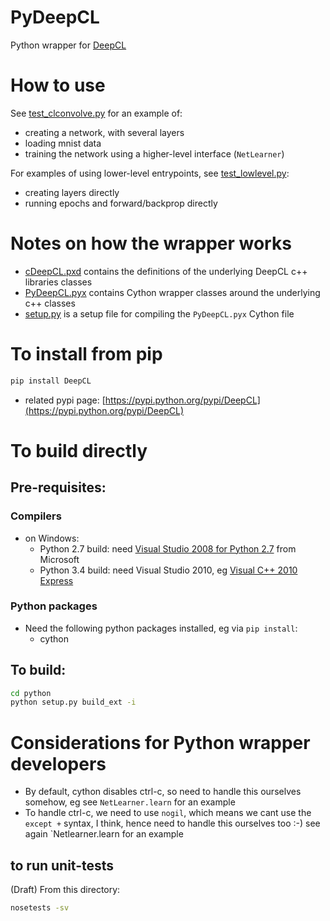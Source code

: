 # PyDeepCL

Python wrapper for  [DeepCL](https://github.com/hughperkins/DeepCL)

# How to use

See [test_clconvolve.py](https://github.com/hughperkins/DeepCL/blob/master/python/test_clconvolve.py) for an example of:

* creating a network, with several layers
* loading mnist data
* training the network using a higher-level interface (`NetLearner`)

For examples of using lower-level entrypoints, see [test_lowlevel.py](https://github.com/hughperkins/DeepCL/blob/master/python/test_lowlevel.py):

* creating layers directly
* running epochs and forward/backprop directly

# Notes on how the wrapper works

* [cDeepCL.pxd](https://github.com/hughperkins/DeepCL/blob/master/python/cDeepCL.pxd) contains the definitions of the underlying DeepCL c++ libraries classes
* [PyDeepCL.pyx](https://github.com/hughperkins/DeepCL/blob/master/python/PyDeepCL.pyx) contains Cython wrapper classes around the underlying c++ classes
* [setup.py](https://github.com/hughperkins/DeepCL/blob/master/python/setup.py) is a setup file for compiling the `PyDeepCL.pyx` Cython file

# To install from pip

```bash
pip install DeepCL 
```

* related pypi page: [https://pypi.python.org/pypi/DeepCL](https://pypi.python.org/pypi/DeepCL)

# To build directly

## Pre-requisites:

### Compilers
* on Windows:
  * Python 2.7 build: need [Visual Studio 2008 for Python 2.7](http://www.microsoft.com/en-us/download/details.aspx?id=44266) from Microsoft
  * Python 3.4 build: need Visual Studio 2010, eg [Visual C++ 2010 Express](https://www.visualstudio.com/downloads/download-visual-studio-vs#DownloadFamilies_4)

### Python packages

* Need the following python packages installed, eg via `pip install`:
  * cython

## To build:

```bash
cd python
python setup.py build_ext -i
```

# Considerations for Python wrapper developers

* By default, cython disables ctrl-c, so need to handle this ourselves somehow, eg see `NetLearner.learn` for an example
* To handle ctrl-c, we need to use `nogil`, which means we cant use the `except +` syntax, I think, hence need to handle this ourselves too :-)  see again `Netlearner.learn for an example

## to run unit-tests

(Draft) From this directory:

```bash
nosetests -sv
```

